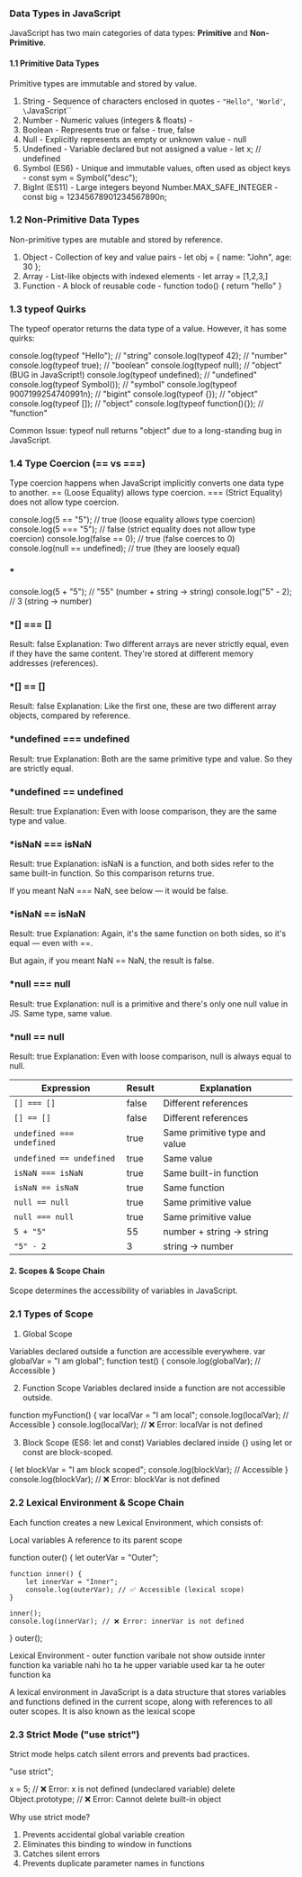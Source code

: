### **Data Types in JavaScript**

JavaScript has two main categories of data types: **Primitive** and **Non-Primitive**.

#### **1.1 Primitive Data Types**
Primitive types are immutable and stored by value.
1. String - Sequence of characters enclosed in quotes - `"Hello"`, `'World'`, `\`JavaScript``
2. Number - Numeric values (integers & floats) - 
3. Boolean - Represents true or false -	true, false
4. Null - Explicitly represents an empty or unknown value - null
5. Undefined - Variable declared but not assigned a value - let x; // undefined
6. Symbol (ES6) - Unique and immutable values, often used as object keys - const sym = Symbol("desc");
7. BigInt (ES11) - Large integers beyond Number.MAX_SAFE_INTEGER - const big = 12345678901234567890n;

### **1.2 Non-Primitive Data Types**
Non-primitive types are mutable and stored by reference.
1. Object - Collection of key and value pairs - let obj = { name: "John", age: 30 };
2. Array - List-like objects with indexed elements - let array = [1,2,3,]
3. Function - A block of reusable code - function todo() { return "hello"  }

### **1.3 typeof Quirks**
The typeof operator returns the data type of a value. However, it has some quirks:

console.log(typeof "Hello"); // "string"
console.log(typeof 42); // "number"
console.log(typeof true); // "boolean"
console.log(typeof null); // "object" (BUG in JavaScript!)
console.log(typeof undefined); // "undefined"
console.log(typeof Symbol()); // "symbol"
console.log(typeof 9007199254740991n); // "bigint"
console.log(typeof {}); // "object"
console.log(typeof []); // "object"
console.log(typeof function(){}); // "function"

Common Issue: typeof null returns "object" due to a long-standing bug in JavaScript.

### **1.4 Type Coercion (== vs ===)**
Type coercion happens when JavaScript implicitly converts one data type to another.
== (Loose Equality) allows type coercion.
=== (Strict Equality) does not allow type coercion.

console.log(5 == "5"); // true (loose equality allows type coercion)
console.log(5 === "5"); // false (strict equality does not allow type coercion)
console.log(false == 0); // true (false coerces to 0)
console.log(null == undefined); // true (they are loosely equal)

### *
console.log(5 + "5"); // "55" (number + string → string)
console.log("5" - 2); // 3 (string → number)

### *[] === []
Result: false
Explanation: Two different arrays are never strictly equal, even if they have the same content.
They're stored at different memory addresses (references).

### *[] == []
Result: false
Explanation: Like the first one, these are two different array objects, compared by reference.

### *undefined === undefined
Result: true
Explanation: Both are the same primitive type and value.
So they are strictly equal.

### *undefined == undefined
Result: true
Explanation: Even with loose comparison, they are the same type and value.

### *isNaN === isNaN
Result: true
Explanation: isNaN is a function, and both sides refer to the same built-in function.
So this comparison returns true.

If you meant NaN === NaN, see below — it would be false.

### *isNaN == isNaN
Result: true
Explanation: Again, it's the same function on both sides, so it's equal — even with ==.

But again, if you meant NaN == NaN, the result is false.

### *null === null
Result: true
Explanation: null is a primitive and there's only one null value in JS.
Same type, same value.

### *null == null
Result: true
Explanation: Even with loose comparison, null is always equal to null.

| Expression                | Result | Explanation                   |
| ------------------------- | ------ | ----------------------------- |
| `[] === []`               | false  | Different references          |
| `[] == []`                | false  | Different references          |
| `undefined === undefined` | true   | Same primitive type and value |
| `undefined == undefined`  | true   | Same value                    |
| `isNaN === isNaN`         | true   | Same built-in function        |
| `isNaN == isNaN`          | true   | Same function                 |
| `null == null`            | true   | Same primitive value          |
| `null === null`           | true   | Same primitive value          |
| `5 + "5"`                 | 55     | number + string → string      |
| `"5" - 2`                 | 3      | string → number               |

#### **2. Scopes & Scope Chain**
Scope determines the accessibility of variables in JavaScript.

### **2.1 Types of Scope**
1. Global Scope

Variables declared outside a function are accessible everywhere.
var globalVar = "I am global";
function test() {
    console.log(globalVar); // Accessible
}

2. Function Scope
Variables declared inside a function are not accessible outside.

function myFunction() {
    var localVar = "I am local";
    console.log(localVar); // Accessible
}
console.log(localVar); // ❌ Error: localVar is not defined

3. Block Scope (ES6: let and const)
Variables declared inside {} using let or const are block-scoped.

{
    let blockVar = "I am block scoped";
    console.log(blockVar); // Accessible
}
console.log(blockVar); // ❌ Error: blockVar is not defined

### **2.2 Lexical Environment & Scope Chain**
Each function creates a new Lexical Environment, which consists of:

Local variables
A reference to its parent scope

function outer() {
    let outerVar = "Outer";
    
    function inner() {
        let innerVar = "Inner";
        console.log(outerVar); // ✅ Accessible (lexical scope)
    }
    
    inner();
    console.log(innerVar); // ❌ Error: innerVar is not defined
}
outer();

Lexical Environment - outer function varibale not show outside 
innter function ka variable nahi ho ta he upper variable used kar ta he outer function ka 

A lexical environment in JavaScript is a data structure that stores variables and functions defined in the current scope, along with references to all outer scopes. It is also known as the lexical scope

### **2.3 Strict Mode ("use strict")**
Strict mode helps catch silent errors and prevents bad practices.

"use strict";

x = 5; // ❌ Error: x is not defined (undeclared variable)
delete Object.prototype; // ❌ Error: Cannot delete built-in object

Why use strict mode?

1. Prevents accidental global variable creation
2. Eliminates this binding to window in functions
3. Catches silent errors
4. Prevents duplicate parameter names in functions

